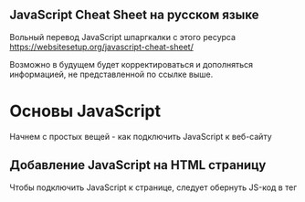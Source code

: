 ## JavaScript Cheat Sheet на русском языке
Вольный перевод JavaScript шпаргкалки с этого ресурса
https://websitesetup.org/javascript-cheat-sheet/

Возможно в будущем будет корректироваться и дополняться информацией, не представленной по ссылке выше.

# Основы JavaScript
Начнем с простых вещей - как подключить JavaScript к веб-сайту

## Добавление JavaScript на HTML страницу
Чтобы подключить JavaScript к странице, следует обернуть JS-код в тег <script>:
```
<script type="text/javascript">
//JS code goes here
</script>
```

## Вызываем JavaScript-фаил извне
JavaScript код можно разместить в своем собственном файле и вызвать его изнутри HTML. Так делают, когда следует разделить скрипты, выполняющие разные функции, чтобы избежать путаницы. Если ваш код находится в файле с именем myscript.js, его можно подключить таким образом:
```
<script src="myscript.js"></script><code></code>
```

## Добавляем комментарии к коду
Комментарии помогают понять, что происходит в вашем коде. Помните, что они должны быть помечены правильно, чтобы браузер не пытался их выполнить.

JavaScript предлагает вам две опции:
* Однострочные комментарии - комментируют лишь одну строку с помощью ```//```
* Многострочные комментарии - если вы хотите написать более длинные комментарии, поместите их в ```/ *``` и ```* /```, чтобы избежать их выполнения браузером.

# Переменные в JS
Переменная - зарезервированное место в памяти компьютера, которое можно использовать для сохранения некоторых данных и в последующем, выполнять нужные операций. Они могут быть вам знакомы со школьной скамьи. Как пример x, y, z использующиеся в уравнениях, в которые можно было подставить число для вычисления нужных значений.

## var, const, let
У вас есть три различных способа объявления переменной в JavaScript, каждая из которых имеет свои особенности:

* var — Переменная часто использующася в старых проектах. Может быть переназначена, но только внутри функции. Переменные типа ```var``` могут производить всплытие. Всплытие позволяет запускать объявленные функции выше, чем они объявлены в контексте функции.
* const — Не может быть переназначена, объявленна повторно и не подвержена всплытию.
* let — В отличии от ```const```, переменная ```let``` может быть переназначена, но не может быть объявлена повторно и тоже не подвержена всплытию.

## Типы данных
Переменные могут содержать различные типы значений и типов данных. Используйте знак равенства ```=```, чтобы присвоить их:

* Числа — ```var age = 23```
* Переменные — ```var x```
* Текст (строки) — ```var a = "init"```
* Операции — ```var b = 1 + 2 + 3```
* Истинные или ложные значения — ```var c = true```
* Константы — ```const PI = 3.14```
* Объекты — ```var name = {firstName:"John", lastName:"Doe"}```

Обратите внимание, что переменные чувствительны к регистру. Это означает, что ```lastname``` и ``` lastName``` будут обрабатываться как две разные переменные.

## Объекты
Объекты - определенный вид переменных, которые могут иметь свои собственные значения и методы. Последние являются действиями, которые вы можете совершать над объектами.
```
var person = {
    firstName:"John",
    lastName:"Doe",
    age:20,
    nationality:"German"
};
```

# Следующий уровень: Массивы
Далее в нашей шпаргалке JavaScript находятся массивы. Массивы являются частью разных языков программирования. Они помогают группировать переменные и свойства. Вот как это делается в JS:
```
var fruit = ["Banana", "Apple", "Pear"];
```
Теперь у вас есть массив с именем ```fruit```, который содержит три элемента, которые вы можете использовать в последующих операциях.

## Методы для работы с массивами
После того, как вы создали массивы, вы можете применить следующие методы:

* ```concat()``` — Объединяет несколько массивов в один
* ```indexOf()``` — Ищет индекс элемента в массиве, если элемента нет - возращает -1
* ```join()``` — Объединяет элементы массива в одну строку и возращает эту строку
* ```lastIndexOf()``` — Ищет последний встречающийся индекс элемента в массиве
* ```pop()``` — Удаляет последний элемент массива
* ```push()``` — Добавляет новый элемент в конце
* ```reverse()``` — Сортировка элементов в обратном порядке
* ```shift()``` — Удаляет первый элемент массива
* ```slice()``` — Возвращает новый массив, содержащий копию части исходного массива
* ```sort()``` — Сортирует элементы по алфавиту
* ```splice()``` — Изменяет содержимое массива, удаляя существующие элементы и/или добавляя новые.
* ```toString()``` — Преобразует элементы в строку
* ```unshift()``` — Добавляет новый элемент в начало массива
* ```valueOf()``` — Возвращает примитивное значение указанного объекта, чаще всего используется для преобразования в число

# Операторы
Если у вас есть переменные, вы можете использовать их для выполнения различных видов операций:

## Простые операторы
* ```+``` — Сложение
* ```-``` — Вычитание
* ```*``` — Умножение
* ```/``` — Деление
* ```(...)``` — Скобки - оператор группировки, операции в них выполняются раньше остальных внутри выражения
* ```%``` — Остаток от деления
* ```++``` — Инкремент числа (+1 к значению)
* ```--``` — Декремент числа (-1 от значения)

## Операторы сравнения
* ```==``` — Возвращает true, если операнды равны.
* ```===``` — Строгое равенство. Возвращает true, если операнды равны и имеют одинаковый тип.
* ```!=``` — Возвращает true, если операнды не равны.
* ```!==``` — Строгое неравенство. Возвращает true, если операнды не равны и/или имеют разный тип.
* ```>``` — Больше
* ```<``` — Меньше
* ```>=``` — Больше или равно
* ```<=``` — Меньше или равно
* ```?``` — Тернарный оператор (условие ? возращает значение если истина : возращает значение если ложь)

## Логические операторы
* ```&&``` — Логический оператор И
* ```||``` — Логический оператор ИЛИ
* ```!``` — Логическое НЕ

## Битовые операторы
* ```&``` — Возвращает единицу в каждой битовой позиции, для которой соответствующие биты обеих операндов являются единицами.
* ```|``` — Возвращает единицу в каждой битовой позиции, для которой один из соответствующих битов или оба бита операндов являются единицами.
* ```~``` — Заменяет биты операнда на противоположные
* ```^``` — Возвращает единицу в каждой битовой позиции, для которой только один из соответствующих битов операндов является единицей.
* ```<<``` — Сдвигает в двоичном представлении на бит влево
* ```>>``` — Сдвигает в двоичном представлении на бит вправо
* ```>>>``` — Сдвигает в двоичном представлении на бит вправо, отбрасывая сдвигаемые биты

# Функции
Функции JavaScript - блоки кода, которые выполняют определенную задачу. Простейшая функция выглядит следующим образом:
```
function name(parameter1, parameter2, parameter3) {
    // то, что должна выполнить функция
}
```
Как видите, она состоит из ключевого слова ```function``` и ее имени. Параметры функции находятся в скобках, а в фигурных скобках - то что функция выполняет. Вы можете создать свою собственную функцию, но чтобы сделать вашу жизнь чуть проще - есть ряд функций и методов встроенных в JS.

## Вывод данных
Используйте следующие функции для вывода данных:

* ```alert()``` — Вывод данных в окне браузера (по идее должно использоваться как окно предупреждения, но чаще используется начинающими разработчиками для разработки первых программ)
* ```confirm()``` — Открывает диалоговое окно с выбором "да / нет" и возвращает true / false в зависимости от клика пользователя
* ```console.log()``` — Записывает информацию в консоль браузера, довольно неплохо подходит для отладки кода
* ```document.write()``` — Дописывает текст в текущее место HTML ещё до того, как браузер построит из него DOM.
* ```prompt()``` — Создает диалоговое окно для пользовательского ввода

## Глобальные функции
Глобальные функции - функции встроенные в каждый браузерподдерживающий JavaScript.

* ```decodeURI()``` — Декодирует [Uniform Resource Identifier](https://ru.wikipedia.org/wiki/URI "Википедия url") в читабельный вид
* ```decodeURIComponent()``` — Декодирует последовательности символов в URI компоненте
* ```encodeURI()``` — Кодирует URI в UTF-8
* ```encodeURIComponent()``` — Тоже самое только для URI компонентов
* ```eval()``` — Выполняет код JavaScript, представленный в виде строки (например, eval('2 + 2') вернет 4)
* ```isFinite()``` — Определяет, является ли переданное значение конечным числом
* ```isNaN()``` — Определяет, является ли значение NaN или нет
* ```Number()``` — Возвращает число, преобразованное из его аргумента
* ```parseFloat()``` — Принимает строку в качестве аргумента и возвращает десятичное число
* ```parseInt()``` — принимает строку в качестве аргумента и возвращает целое число

# Циклы в JavaScript
Циклы являются частью большинства языков программирования. Они позволяют выполнять блоки кода нужное количество раз с разными значениями:
```
for (значение до запуска; условие прерывания; изменение значения после совершения итерации) {
    // необходимые действия во время цикла
}
```
У вас есть несколько параметров для создания циклов:

* ```for``` — Самый распространенный способ создания цикла в JavaScript
* ```while``` — Устанавливает условия, при которых выполняется цикл
* ```do while``` — Похожий на ```while``` цикл, но он выполняется по крайней мере один раз и в конце выполняет проверку, чтобы проверить, выполнено ли условие для повторного выполнения
* ```break``` — Используется для остановки и выхода из цикла при определенных условиях
* ```continue``` — Пропускает части цикла, если соблюдены определенные условия

# Оператор If - Else
Используя ```if``` и ```else```, вы cможете установить условия, для выполнения вашего кода. Если применяются определенные условия, что-то выполняется, если нет - выполняется что-то другое.
```
if (условие) {
    // выполняется, если условие выполнено
} else {
    // выполняется, если условие не выполнено
}
```
Концепция, похожая на ```if else```, - это выражение ``` switch```. Однако, используя ``` switch```, вы выбираете один из нескольких блоков кода для выполнения.
```
switch (состояние) {
  case state1:
    // выполняется, если состояние = state1
    break;
  case state2:
    // выполняется, если состояние = state2
    break;
  default:
    // выполняется, по умолчанию
}
```

# Строки
Строками в JS являются любые текстовые данные.
```
var person = "John Doe";
```
В этом случае, ```John Doe``` является строкой.

## Спецсимволы
В JavaScript строки помечаются одинарными или двойными кавычками. Если вы хотите использовать кавычки в строке, вам нужно использовать специальные символы:

* ```\'``` — Ординарная кавычка
* ```\"``` — Двойная кавычка

Помимо этого у вас также есть дополнительные спецсимволы:
* ```\\``` - Обратная косая черта
* ```\n``` - Новая строка
* ```\r``` - возврат каретки
* ```\t``` - Горизонтальный табулятор

## Методы работы со строками

* ```charAt()``` — Возвращает символ в указанной позиции внутри строки
* ```charCodeAt()``` — Дает вам юникод символа в этой позиции
* ```concat()``` — Объединяет (объединяет) две или более строки в одну
* ```fromCharCode()``` — Возвращает строку, созданную из указанной последовательности единиц кода UTF-16
* ```indexOf()``` — Предоставляет индекс первого вхождения указанного текста в строке
* ```lastIndexOf()``` — То же, что ```indexOf ()```, но с последним вхождением, поиск в обратном направлении
* ```match()``` — Возвращает получившиеся совпадения при сопоставлении строки с регулярным выражением.
* ```replace()``` — Найти и заменить определенный текст в строке
* ```search()``` — Выполняет поиск сопоставления между регулярным выражением и строкой
* ```slice()``` — Извлекает часть строки и возвращает ее как новую строку
* ```split()``` — Разбивает строку на массив строк путём разделения строки указанной подстрокой.
* ```substr()``` —  Возвращает указанное количество символов из строки, начиная с указанной позиции.
* ```substring()``` —  Возвращает подстроку строки между двумя индексами, или от одного индекса и до конца строки.
* ```toLowerCase()``` — Конвертирует значение строки в нижний регистр
* ```toUpperCase()``` — Конвертирует значение строки в верхний регистр
* ```valueOf()``` — Возвращает примитивное значение объекта String.

# Регулярные выражения
Важная тема, но как будто бы не так сильно, относящаяся к JS. 
По этому я создал отдельный фаил где будет хранится перевод с регулярными выражениями:
https://github.com/rocketrussia/js-cheat-sheet/blob/master/REGEX.md

# Числа и Вычисления
В JavaScript вы  можете работать с числами, константами и выполнять математические функции.

## Свойства чисел
* ```MAX_VALUE``` — Максимальное числовое значение
* ```MIN_VALUE``` — Наименьшее положительное числовое значение, представимое в JavaScript
* ```NaN``` — Значение "Не число". Является числом &#129335;&zwj;&#9794;
* ```NEGATIVE_INFINITY``` — Отрицательное значение бесконечности
* ```POSITIVE_INFINITY``` — Положительное значение бесконечности

## Числовые методы
* ```toExponential()``` — Возвращает строку с округленным числом, записанным в виде экспоненциальной записи
* ```toFixed()``` — Возвращает строку числа с указанным количеством десятичных знаков
* ```toPrecision()``` — Строка числа, написанного с указанной длиной
* ```toString()``` — Возвращает число в виде строки
* ```valueOf()``` — Возвращает число как число

## Математические свойства
* ```E``` — Основание натурального логарифма, математическая константа, иррациональное и трансцендентное число
* ```LN2``` — Натуральный логарифм в степени 2
* ```LN10``` — Натуральный логарифм в степени 10
* ```LOG2E``` — Двоичный логарифм из e
* ```LOG10E``` — Десятичный логарифм из e
* ```PI``` — Число "Пи"
* ```SQRT1_2``` — Квадратный корень из 1/2
* ```SQRT2``` — Квадратный корень из 2

## Математические методы
* ```abs(x)``` — Абсолютное значение числа от x
* ```acos(x)``` — Арккосинус числа (в радианах) от x
* ```asin(x)``` — Арксинус числа (в радианах) от x
* ```atan(x)``` — Арктангенс числа (в радианах) от x
* ```atan2(y,x)``` — Аарктангенс от частного аргументов y и x
* ```ceil(x)``` — Округляет аргумент x до ближайшего большего целого
* ```cos(x)``` — Косинус числа x
* ```exp(x)``` — Кначение выражения e^x, где x — аргумент метода, а e — число Эйлера, основание натурального логарифма.
* ```floor(x)``` — Целое число, которое меньше или равно числу x.
* ```log(x)``` — Натуральный логарифм от x
* ```max(x,y,z,...,n)``` — Возращает максимальное число
* ```min(x,y,z,...,n)``` — Возращает минимальное число
* ```pow(x,y)``` — Возводит x в степень y
* ```random()``` — Возращает рандомное число от 0 до 1
* ```round(x)``` — Возвращает число, округлённое к ближайшему целому
* ```sin(x)``` — Синус числа (в радианах) от x
* ```sqrt(x)``` — Квадратный корень от x
* ```tan(x)``` — Тангенс числа x

# Dealing with Dates in JavaScript
You can also work with and modify dates and time with JavaScript. This is the next chapter in the JavaScript cheat sheet.

## Setting Dates
* ```Date()``` — Creates a new date object with the current date and time
* ```Date(2017, 5, 21, 3, 23, 10, 0)``` — Create a custom date object. The numbers represent a year, month, day, hour, minutes, seconds, milliseconds. You can omit anything you want except for year and month.
* ```Date("2017-06-23")``` — Date declaration as a string

## Pulling Date and Time Values
* ```getDate()``` — Get the day of the month as a number (1-31)
* ```getDay()``` —  The weekday as a number (0-6)
* ```getFullYear()``` — Year as a four-digit number (yyyy)
* ```getHours()``` — Get the hour (0-23)
* ```getMilliseconds()``` — The millisecond (0-999)
* ```getMinutes()``` — Get the minute (0-59)
* ```getMonth()``` —  Month as a number (0-11)
* ```getSeconds()``` — Get the second (0-59)
* ```getTime()``` — Get the milliseconds since January 1, 1970
* ```getUTCDate()``` — The day (date) of the month in the specified date according to universal time (also available for day, month, full year, hours, minutes etc.)
* ```parse()``` — Parses a string representation of a date and returns the number of milliseconds since January 1, 1970

## Set Part of a Date
* ```setDate()``` — Set the day as a number (1-31)
* ```setFullYear()``` — Sets the year (optionally month and day)
* ```setHours()``` — Set the hour (0-23)
* ```setMilliseconds()``` — Set milliseconds (0-999)
* ```setMinutes()``` — Sets the minutes (0-59)
* ```setMonth()``` — Set the month (0-11)
* ```setSeconds()``` — Sets the seconds (0-59)
* ```setTime()``` — Set the time (milliseconds since January 1, 1970)
* ```setUTCDate()``` — Sets the day of the month for a specified date according to universal time (also available for day, month, full year, hours, minutes etc.)

# Внимание
Информация следующая далее находится в процессе перевода на русский язык

```
^^^^^^^^^^^^^^^^^^^^^^^^^^^^^^^^^^^^^^^^^^^^^^^^^^^^^^^^^^^^^^^^^^^^^^^^^^^^^^^^^^^^^^^^^^^^^^^^^^^^^^^^^^^^^^^
```

# DOM Mode
The DOM is the Document Object Model of a page. It is the code of the structure of a webpage. JavaScript comes with a lot of different ways to create and manipulate HTML elements (called nodes).

## Node Properties
* ```attributes``` — Returns a live collection of all attributes registered to an element
* ```baseURI``` — Provides the absolute base URL of an HTML element
* ```childNodes``` — Gives a collection of an element’s child nodes
* ```firstChild``` — Returns the first child node of an element
* ```lastChild``` — The last child node of an element
* ```nextSibling``` — Gives you the next node at the same node tree level
* ```nodeName``` — Returns the name of a node
* ```nodeType``` —  Returns the type of a node
* ```nodeValue``` — Sets or returns the value of a node
* ```ownerDocument``` — The top-level document object for this node
* ```parentNode``` — Returns the parent node of an element
* ```previousSibling``` — Returns the node immediately preceding the current one
* ```textContent``` — Sets or returns the textual content of a node and its descendants

## Node Methods
* ```appendChild()``` — Adds a new child node to an element as the last child node
* ```cloneNode()``` — Clones an HTML element
* ```compareDocumentPosition()``` — Compares the document position of two elements
* ```getFeature()``` — Returns an object which implements the APIs of a specified feature
* ```hasAttributes()``` — Returns true if an element has any attributes, otherwise false
* ```hasChildNodes()``` — Returns true if an element has any child nodes, otherwise false
* ```insertBefore()``` — Inserts a new child node before a specified, existing child node
* ```isDefaultNamespace()``` — Returns true if a specified namespaceURI is the default, otherwise false
* ```isEqualNode()``` — Checks if two elements are equal
* ```isSameNode()``` — Checks if two elements are the same node
* ```isSupported()``` — Returns true if a specified feature is supported on the element
* ```lookupNamespaceURI()``` — Returns the namespace URI associated with a given node
* ```lookupPrefix()``` — Returns a DOMString containing the prefix for a given namespace URI, if present
* ```normalize()``` — Joins adjacent text nodes and removes empty text nodes in an element
* ```removeChild()``` — Removes a child node from an element
* ```replaceChild()``` — Replaces a child node in an element

## Element Methods
* ```getAttribute()``` — Returns the specified attribute value of an element node
* ```getAttributeNS()``` — Returns string value of the attribute with the specified namespace and name
* ```getAttributeNode()``` — Gets the specified attribute node
* ```getAttributeNodeNS()``` — Returns the attribute node for the attribute with the given namespace and name
* ```getElementsByTagName()``` — Provides a collection of all child elements with the specified tag name
* ```getElementsByTagNameNS()``` —  Returns a live HTMLCollection of elements with a certain tag name belonging to the given namespace
* ```hasAttribute()``` — Returns true if an element has any attributes, otherwise false
* ```hasAttributeNS()``` — Provides a true/false value indicating whether the current element in a given namespace has the specified attribute
* ```removeAttribute()``` — Removes a specified attribute from an element
* ```removeAttributeNS()``` — Removes the specified attribute from an element within a certain namespace
* ```removeAttributeNode()``` — Takes away a specified attribute node and returns the removed node
* ```setAttribute()``` — Sets or changes the specified attribute to a specified value
* ```setAttributeNS()``` —  Adds a new attribute or changes the value of an attribute with the given namespace and name
* ```setAttributeNode()``` — Sets or changes the specified attribute node
* ```setAttributeNodeNS()``` — Adds a new namespaced attribute node to an element

# Working with the User Browser
Besides HTML elements, JavaScript is also able to take into account the user browser and incorporate its properties into the code.

## Window Properties
* ```closed``` — Checks whether a window has been closed or not and returns true or false
* ```defaultStatus``` — Sets or returns the default text in the status bar of a window
* ```document``` — Returns the document object for the window
* ```frames``` — Returns all iframe elements in the current window
* ```history``` — Provides the History object for the window
* ```innerHeight``` — The inner height of a window’s content area
* ```innerWidth``` — The inner width of the content area
* ```length``` — Find out the number of  iframe elements in the window
* ```location``` — Returns the location object for the window
* ```name``` — Sets or returns the name of a window
* ```navigator``` — Returns the Navigator object for the window
* ```opener``` — Returns a reference to the window that created the window
* ```outerHeight``` — The outer height of a window, including toolbars/scrollbars
* ```outerWidth``` — The outer width of a window, including toolbars/scrollbars
* ```pageXOffset``` — Number of pixels the current document has been scrolled horizontally
* ```pageYOffset``` — Number of pixels the document has been scrolled vertically
* ```parent``` — The parent window of the current window
* ```screen``` — Returns the Screen object for the window
* ```screenLeft``` — The horizontal coordinate of the window (relative to the screen)
* ```screenTop``` — The vertical coordinate of the window
* ```screenX``` — Same as screenLeft but needed for some browsers
* ```screenY``` — Same as screenTop but needed for some browsers
* ```self``` — Returns the current window
* ```status``` — Sets or returns the text in the status bar of a window
* ```top``` — Returns the topmost browser window
    
## Window Methods
* ```alert()``` — Displays an alert box with a message and an OK button
* ```blur()``` — Removes focus from the current window
* ```clearInterval()``` — Clears a timer set with setInterval()
* ```clearTimeout()``` — Clears a timer set with setTimeout()
* ```close()``` — Closes the current window
* ```confirm()``` — Displays a dialogue box with a message and an OK and Cancel button
* ```focus()``` — Sets focus to the current window
* ```moveBy()``` — Moves a window relative to its current position
* ```moveTo()``` — Moves a window to a specified position
* ```open()``` — Opens a new browser window
* ```print()``` — Prints the content of the current window
* ```prompt()``` — Displays a dialogue box that prompts the visitor for input
* ```resizeBy()``` — Resizes the window by the specified number of pixels
* ```resizeTo()``` — Resizes the window to a specified width and height
* ```scrollBy()``` — Scrolls the document by a specified number of pixels
* ```scrollTo()``` — Scrolls the document to specified coordinates
* ```setInterval()``` — Calls a function or evaluates an expression at specified intervals
* ```setTimeout()``` — Calls a function or evaluates an expression after a specified interval
* ```stop()``` — Stops the window from loading

## Screen Properties
* ```availHeight``` — Returns the height of the screen (excluding the Windows Taskbar)
* ```availWidth``` — Returns the width of the screen (excluding the Windows Taskbar)
* ```colorDepth``` — Returns the bit depth of the color palette for displaying images
* ```height``` — The total height of the screen
* ```pixelDepth``` — The color resolution of the screen in bits per pixel
* ```width``` — The total width of the screen

# JavaScript Events
Events are things that can happen to HTML elements and are performed by the user. The programming language can listen for these events and trigger actions in the code. No JavaScript cheat sheet would be complete without them.

## Mouse
* ```onclick``` — The event occurs when the user clicks on an element
* ```oncontextmenu``` — User right-clicks on an element to open a context menu
* ```ondblclick``` — The user double-clicks on an element
* ```onmousedown``` — User presses a mouse button over an element
* ```onmouseenter``` — The pointer moves onto an element
* ```onmouseleave``` — Pointer moves out of an element
* ```onmousemove``` — The pointer is moving while it is over an element
* ```onmouseover``` — When the pointer is moved onto an element or one of its children
* ```onmouseout``` — User moves the mouse pointer out of an element or one of its children
* ```onmouseup``` — The user releases a mouse button while over an element

##Keyboard
* ```onkeydown``` — When the user is pressing a key down
* ```onkeypress``` — The moment the user starts pressing a key
* ```onkeyup``` — The user releases a key

## Frame
* ```onabort``` — The loading of a media is aborted
* ```onbeforeunload``` — Event occurs before the document is about to be unloaded
* ```onerror``` — An error occurs while loading an external file
* ```onhashchange``` — There have been changes to the anchor part of a URL
* ```onload``` — When an object has loaded
* ```onpagehide``` — The user navigates away from a webpage
* ```onpageshow``` — When the user navigates to a webpage
* ```onresize``` — The document view is resized
* ```onscroll``` — An element’s scrollbar is being scrolled
* ```onunload``` — Event occurs when a page has unloaded

## Form
* ```onblur``` — When an element loses focus
* ```onchange``` — The content of a form element changes (for input, select and textarea)
* ```onfocus``` — An element gets focus
* ```onfocusin``` — When an element is about to get focus
* ```onfocusout``` — The element is about to lose focus
* ```oninput``` — User input on an element
* ```oninvalid``` — An element is invalid
* ```onreset``` — A form is reset
* ```onsearch``` — The user writes something in a search field (for input="search")
* ```onselect``` — The user selects some text (for input and textarea)
* ```onsubmit``` — A form is submitted
    
## Drag
* ```ondrag``` — An element is dragged
* ```ondragend``` — The user has finished dragging the element
* ```ondragenter``` — The dragged element enters a drop target
* ```ondragleave``` — A dragged element leaves the drop target
* ```ondragover``` — The dragged element is on top of the drop target
* ```ondragstart``` — User starts to drag an element
* ```ondrop``` — Dragged element is dropped on the drop target

## Clipboard
* ```oncopy``` — User copies the content of an element
* ```oncut``` — The user cuts an element’s content
* ```onpaste``` — A user pastes content in an element

## Media
* ```onabort``` — Media loading is aborted
* ```oncanplay``` — The browser can start playing media (e.g. a file has buffered enough)
* ```oncanplaythrough``` — The browser can play through media without stopping
* ```ondurationchange``` — The duration of the media changes
* ```onended``` — The media has reached its end
* ```onerror``` — Happens when an error occurs while loading an external file
* ```onloadeddata``` — Media data is loaded
* ```onloadedmetadata``` — Metadata (like dimensions and duration) are loaded
* ```onloadstart``` —  The browser starts looking for specified media
* ```onpause``` — Media is paused either by the user or automatically
* ```onplay``` — The media has been started or is no longer paused
* ```onplaying``` — Media is playing after having been paused or stopped for buffering
* ```onprogress``` — The browser is in the process of downloading the media
* ```onratechange``` — The playing speed of the media changes
* ```onseeked``` — User is finished moving/skipping to a new position in the media
* ```onseeking``` — The user starts moving/skipping
* ```onstalled``` — The browser is trying to load the media but it is not available
* ```onsuspend``` — The browser is intentionally not loading media
* ```ontimeupdate``` — The playing position has changed (e.g. because of fast forward)
* ```onvolumechange``` — Media volume has changed (including mute)
* ```onwaiting``` — Media paused but expected to resume (for example, buffering)

## Animation
* ```animationend``` — A CSS animation is complete
* ```animationiteration``` — CSS animation is repeated
* ```animationstart``` — CSS animation has started

## Other
* ```transitionend``` — Fired when a CSS transition has completed
* ```onmessage``` — A message is received through the event source
* ```onoffline``` — The browser starts to work offline
* ```ononline``` — The browser starts to work online
* ```onpopstate``` — When the window’s history changes
* ```onshow``` — A menu element is shown as a context menu
* ```onstorage``` — A Web Storage area is updated
* ```ontoggle``` — The user opens or closes the details element
* ```onwheel``` — Mouse wheel rolls up or down over an element
* ```ontouchcancel``` — Screen-touch is interrupted
* ```ontouchend``` — User’s finger is removed from a touch-screen
* ```ontouchmove``` — A finger is dragged across the screen
* ```ontouchstart``` — A finger is placed on the touch-screen
    
# Errors
When working with JavaScript, different errors can occur. There are several ways of handling them:

* ```try``` — Lets you define a block of code to test for errors
* ```catch``` — Set up a block of code to execute in case of an error
* ```throw``` — Create custom error messages instead of the standard JavaScript errors
* ```finally``` — Lets you execute code, after try and catch, regardless of the result

## Error Name Values
JavaScript also has a built-in error object. It has two properties:

* ```name``` — Sets or returns the error name
* ```message``` — Sets or returns an error message in string from
The error property can return six different values as its name:

* ```EvalError``` — An error has occurred in the ```eval()``` function
* ```RangeError``` — A number is “out of range”
* ```ReferenceError``` — An illegal reference has occurred
* ```SyntaxError``` — A syntax error has occurred
* ```TypeError``` — A type error has occurred
* ```URIError``` — An ```encodeURI()``` error has occurred

# Вкратце об шпаргалке JavaScript
В последние годы JavaScript приобрел большую популярность как язык программирования. Все большее число людей используют его для создания как относительно простых веб-страниц до монструозных приложений. Все это благодаря объемному послужному списку и большому числу преимуществ.

В приведенной выше шпаргалке, мы собрали множество самых основных и важных операторов, функций, принципов и методов. Она предоставляет хороший обзор языка и справку для опытных и начинающих разработчиков. Мы надеемся, что вы смогли использовать в полной мере данный материал.
